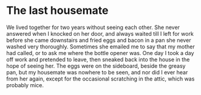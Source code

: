 The last housemate
==================
We lived together for two years without seeing each other. She never answered when I knocked on her door, and always waited till I left for work before she came downstairs and fried eggs and bacon in a pan she never washed very thoroughly. Sometimes she emailed me to say that my mother had called, or to ask me where the bottle opener was. One day I took a day off work and pretended to leave, then sneaked back into the house in the hope of seeing her. The eggs were on the sideboard, beside the greasy pan, but my housemate was nowhere to be seen, and nor did I ever hear from her again, except for the occasional scratching in the attic, which was probably mice.